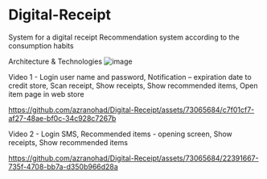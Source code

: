 # Digital-Receipt

System for a digital receipt
Recommendation system according to the consumption habits

Architecture & Technologies 
![image](https://github.com/azranohad/Digital-Receipt/assets/73065684/868682fb-1d4f-49cc-b904-664abf2709d7)




Video 1 - Login user name and password, Notification – expiration date to credit store, Scan receipt, Show receipts, Show recommended items, Open item page in web store

https://github.com/azranohad/Digital-Receipt/assets/73065684/c7f01cf7-af27-48ae-bf0c-34c928c7267b


Video 2 - Login SMS, Recommended items - opening screen, Show receipts, Show recommended items

https://github.com/azranohad/Digital-Receipt/assets/73065684/22391667-735f-4708-bb7a-d350b966d28a

